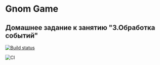 # Gnom Game
## Домашнее задание к занятию "3.Обработка событий"

[![Build status](https://ci.appveyor.com/api/projects/status/nvmjtp5pu417m02d?svg=true)](https://ci.appveyor.com/project/IlgizBikbaev/ahj-hw3-1)

![CI](https://github.com/IlgizBikbaev/ahj-hw3-1/actions/workflows/web.yml/badge.svg)